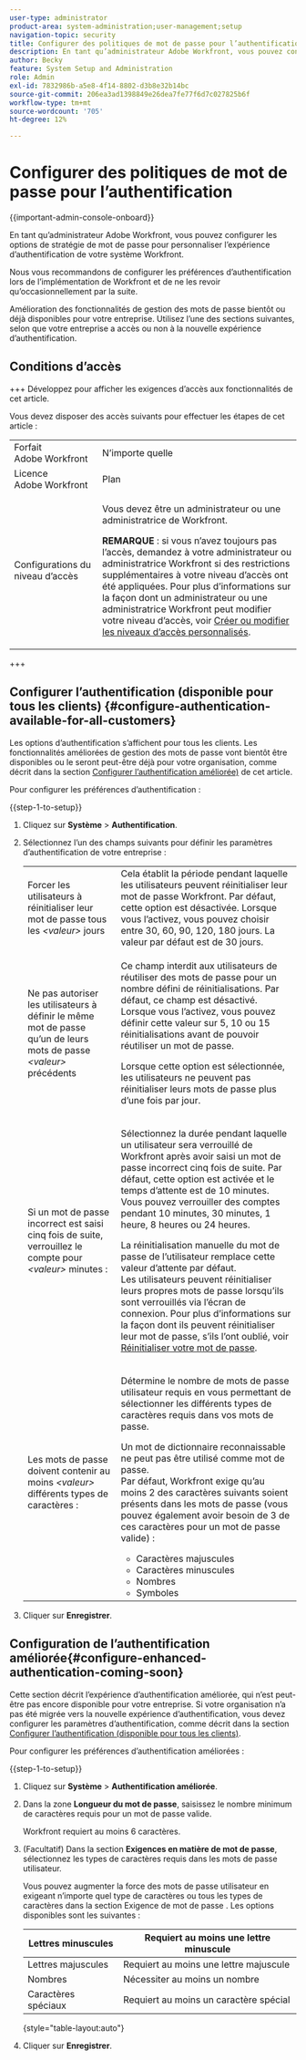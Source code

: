 ```yaml
---
user-type: administrator
product-area: system-administration;user-management;setup
navigation-topic: security
title: Configurer des politiques de mot de passe pour l’authentification
description: En tant qu’administrateur Adobe Workfront, vous pouvez configurer les options de stratégie de mot de passe pour personnaliser l’expérience d’authentification de votre système Workfront.
author: Becky
feature: System Setup and Administration
role: Admin
exl-id: 7832986b-a5e8-4f14-8802-d3b8e32b14bc
source-git-commit: 206ea3ad1398849e26dea7fe77f6d7c027825b6f
workflow-type: tm+mt
source-wordcount: '705'
ht-degree: 12%

---
```


# Configurer des politiques de mot de passe pour l’authentification

{{important-admin-console-onboard}}

En tant qu’administrateur Adobe Workfront, vous pouvez configurer les options de stratégie de mot de passe pour personnaliser l’expérience d’authentification de votre système Workfront.

Nous vous recommandons de configurer les préférences d’authentification lors de l’implémentation de Workfront et de ne les revoir qu’occasionnellement par la suite.

Amélioration des fonctionnalités de gestion des mots de passe bientôt ou déjà disponibles pour votre entreprise. Utilisez l’une des sections suivantes, selon que votre entreprise a accès ou non à la nouvelle expérience d’authentification.

## Conditions d’accès

+++ Développez pour afficher les exigences d’accès aux fonctionnalités de cet article.

Vous devez disposer des accès suivants pour effectuer les étapes de cet article :

<table style="table-layout:auto"> 
 <col> 
 <col> 
 <tbody> 
  <tr> 
   <td role="rowheader">Forfait Adobe Workfront</td> 
   <td>N’importe quelle</td> 
  </tr> 
  <tr> 
   <td role="rowheader">Licence Adobe Workfront</td> 
   <td>Plan</td> 
  </tr> 
  <tr> 
   <td role="rowheader">Configurations du niveau d’accès</td> 
   <td> <p>Vous devez être un administrateur ou une administratrice de Workfront.</p> <p><b>REMARQUE</b> : si vous n’avez toujours pas l’accès, demandez à votre administrateur ou administratrice Workfront si des restrictions supplémentaires à votre niveau d’accès ont été appliquées. Pour plus d’informations sur la façon dont un administrateur ou une administratrice Workfront peut modifier votre niveau d’accès, voir <a href="../../../administration-and-setup/add-users/configure-and-grant-access/create-modify-access-levels.md" class="MCXref xref">Créer ou modifier les niveaux d’accès personnalisés</a>.</p> </td> 
  </tr> 
 </tbody> 
</table>

+++

## Configurer l’authentification (disponible pour tous les clients) {#configure-authentication-available-for-all-customers}

Les options d’authentification s’affichent pour tous les clients. Les fonctionnalités améliorées de gestion des mots de passe vont bientôt être disponibles ou le seront peut-être déjà pour votre organisation, comme décrit dans la section [Configurer l’authentification améliorée)](#configure-enhanced-authentication-coming-soon) de cet article.

Pour configurer les préférences d’authentification :

{{step-1-to-setup}}

1. Cliquez sur **Système** > **Authentification**.

1. Sélectionnez l’un des champs suivants pour définir les paramètres d’authentification de votre entreprise :

   <table style="table-layout:auto"> 
    <col> 
    <col> 
    <tbody> 
     <tr> 
      <td role="rowheader">Forcer les utilisateurs à réinitialiser leur mot de passe tous les <em>&lt;valeur&gt;</em> jours</td> 
      <td>Cela établit la période pendant laquelle les utilisateurs peuvent réinitialiser leur mot de passe Workfront. Par défaut, cette option est désactivée. Lorsque vous l’activez, vous pouvez choisir entre 30, 60, 90, 120, 180 jours. La valeur par défaut est de 30 jours.</td> 
     </tr> 
     <tr> 
      <td role="rowheader">Ne pas autoriser les utilisateurs à définir le même mot de passe qu’un de leurs mots de passe <em>&lt;valeur&gt;</em> précédents</td> 
      <td> <p>Ce champ interdit aux utilisateurs de réutiliser des mots de passe pour un nombre défini de réinitialisations. Par défaut, ce champ est désactivé. Lorsque vous l’activez, vous pouvez définir cette valeur sur 5, 10 ou 15 réinitialisations avant de pouvoir réutiliser un mot de passe.</p> <p>Lorsque cette option est sélectionnée, les utilisateurs ne peuvent pas réinitialiser leurs mots de passe plus d’une fois par jour.</p> </td> 
     </tr> 
     <tr> 
      <td role="rowheader">Si un mot de passe incorrect est saisi cinq fois de suite, verrouillez le compte pour <em>&lt;valeur&gt;</em> minutes : </td> 
      <td> <p>Sélectionnez la durée pendant laquelle un utilisateur sera verrouillé de Workfront après avoir saisi un mot de passe incorrect cinq fois de suite. Par défaut, cette option est activée et le temps d’attente est de 10 minutes. Vous pouvez verrouiller des comptes pendant 10 minutes, 30 minutes, 1 heure, 8 heures ou 24 heures. </p> <p>La réinitialisation manuelle du mot de passe de l’utilisateur remplace cette valeur d’attente par défaut. <br>Les utilisateurs peuvent réinitialiser leurs propres mots de passe lorsqu’ils sont verrouillés via l’écran de connexion. Pour plus d’informations sur la façon dont ils peuvent réinitialiser leur mot de passe, s’ils l’ont oublié, voir <a href="../../../workfront-basics/manage-your-account-and-profile/managing-your-workfront-account/reset-your-password.md" class="MCXref xref">Réinitialiser votre mot de passe</a>.</p> </td> 
     </tr> 
     <tr> 
      <td role="rowheader">Les mots de passe doivent contenir au moins <em>&lt;valeur&gt;</em> différents types de caractères :</td> 
      <td> <p>Détermine le nombre de mots de passe utilisateur requis en vous permettant de sélectionner les différents types de caractères requis dans vos mots de passe.</p> <p>Un mot de dictionnaire reconnaissable ne peut pas être utilisé comme mot de passe.<br>Par défaut, Workfront exige qu’au moins 2 des caractères suivants soient présents dans les mots de passe (vous pouvez également avoir besoin de 3 de ces caractères pour un mot de passe valide) : </p> 
       <ul> 
        <li>Caractères majuscules</li> 
        <li>Caractères minuscules</li> 
        <li>Nombres</li> 
        <li>Symboles</li> 
       </ul> </td> 
     </tr> 
    </tbody> 
   </table>

1. Cliquer sur **Enregistrer**.

## Configuration de l’authentification améliorée{#configure-enhanced-authentication-coming-soon}

Cette section décrit l’expérience d’authentification améliorée, qui n’est peut-être pas encore disponible pour votre entreprise. Si votre organisation n’a pas été migrée vers la nouvelle expérience d’authentification, vous devez configurer les paramètres d’authentification, comme décrit dans la section [Configurer l’authentification (disponible pour tous les clients)](#configure-authentication-available-for-all-customers).

Pour configurer les préférences d’authentification améliorées :

{{step-1-to-setup}}

1. Cliquez sur **Système** > **Authentification améliorée**.
1. Dans la zone **Longueur du mot de passe**, saisissez le nombre minimum de caractères requis pour un mot de passe valide.

   Workfront requiert au moins 6 caractères.

1. (Facultatif) Dans la section **Exigences en matière de mot de passe**, sélectionnez les types de caractères requis dans les mots de passe utilisateur.

   Vous pouvez augmenter la force des mots de passe utilisateur en exigeant n’importe quel type de caractères ou tous les types de caractères dans la section Exigence de mot de passe . Les options disponibles sont les suivantes :

   | Lettres minuscules | Requiert au moins une lettre minuscule |
   |---|---|
   | Lettres majuscules | Requiert au moins une lettre majuscule |
   | Nombres | Nécessiter au moins un nombre |
   | Caractères spéciaux | Requiert au moins un caractère spécial |

   {style="table-layout:auto"}

1. Cliquer sur **Enregistrer**.
